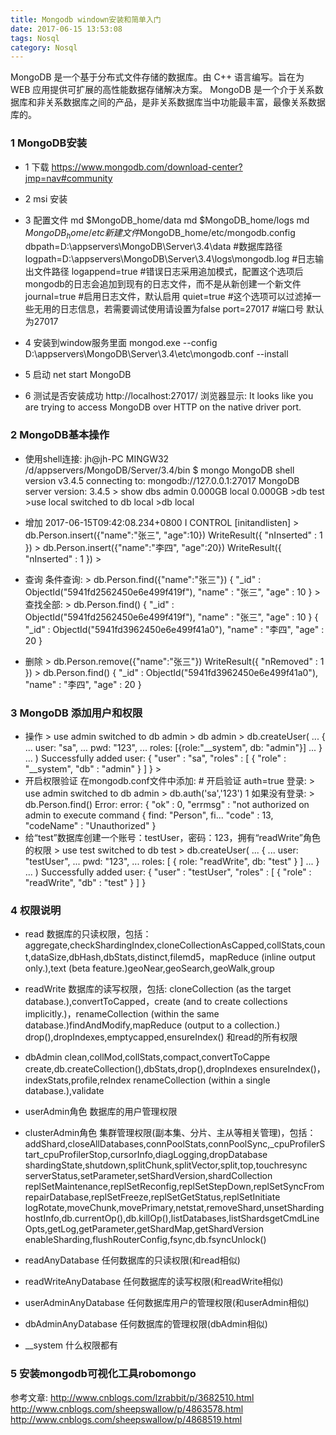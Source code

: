 ```yaml
---
title: Mongodb windown安装和简单入门
date: 2017-06-15 13:53:08 
tags: Nosql
category: Nosql
---
```

MongoDB 是一个基于分布式文件存储的数据库。由 C++ 语言编写。旨在为 WEB 应用提供可扩展的高性能数据存储解决方案。
MongoDB 是一个介于关系数据库和非关系数据库之间的产品，是非关系数据库当中功能最丰富，最像关系数据库的。
### 1 MongoDB安装
+ 1 下载
		https://www.mongodb.com/download-center?jmp=nav#community
		
+ 2 msi 安装
+ 3 配置文件
		md $MongoDB_home/data
		md $MongoDB_home/logs
		md $MongoDB_home/etc
		新建文件$MongoDB_home/etc/mongodb.config
		dbpath=D:\appservers\MongoDB\Server\3.4\data #数据库路径
		logpath=D:\appservers\MongoDB\Server\3.4\logs\mongodb.log #日志输出文件路径
		logappend=true #错误日志采用追加模式，配置这个选项后mongodb的日志会追加到现有的日志文件，而不是从新创建一个新文件
		journal=true #启用日志文件，默认启用
		quiet=true #这个选项可以过滤掉一些无用的日志信息，若需要调试使用请设置为false
		port=27017 #端口号 默认为27017
+ 4 安装到window服务里面
		mongod.exe --config D:\appservers\MongoDB\Server\3.4\etc\mongodb.conf --install

+ 5 启动
		net start MongoDB
+ 6 测试是否安装成功
		http://localhost:27017/
		浏览器显示:
		It looks like you are trying to access MongoDB over HTTP on the native driver port.

### 2 MongoDB基本操作
+ 使用shell连接:
		jh@jh-PC MINGW32 /d/appservers/MongoDB/Server/3.4/bin
		$ mongo
		MongoDB shell version v3.4.5
		connecting to: mongodb://127.0.0.1:27017
		MongoDB server version: 3.4.5
		> show dbs
		admin  0.000GB
		local  0.000GB
		>db
		test
		>use local
		switched to db local
		>db
		local
+ 增加
		2017-06-15T09:42:08.234+0800 I CONTROL  [initandlisten]
		> db.Person.insert({"name":"张三", "age":10})
		WriteResult({ "nInserted" : 1 })
		> db.Person.insert({"name":"李四", "age":20})
		WriteResult({ "nInserted" : 1 })
		>
+ 查询
		条件查询:
			> db.Person.find({"name":"张三"})
			{ "_id" : ObjectId("5941fd2562450e6e499f419f"), "name" : "张三", "age" : 10 }
			>
		查找全部:
			> db.Person.find()
			{ "_id" : ObjectId("5941fd2562450e6e499f419f"), "name" : "张三", "age" : 10 }
			{ "_id" : ObjectId("5941fd3962450e6e499f41a0"), "name" : "李四", "age" : 20 }

+ 删除
		> db.Person.remove({"name":"张三"})
		WriteResult({ "nRemoved" : 1 })
		> db.Person.find()
		{ "_id" : ObjectId("5941fd3962450e6e499f41a0"), "name" : "李四", "age" : 20 }

### 3 MongoDB 添加用户和权限
+ 操作
		> use admin
		switched to db admin
		> db
		admin
		> db.createUser(
		... {
		...   user: "sa",
		...   pwd: "123",
		...   roles: [{role:"__system", db: "admin"}]
		... }
		... )
		Successfully added user: {
				"user" : "sa",
				"roles" : [
						{
								"role" : "__system",
								"db" : "admin"
						}
				]
		}
		>
+ 开启权限验证
		在mongodb.conf文件中添加:
			# 开启验证
			auth=true
		登录: 
		> use admin
		switched to db admin
		> db.auth('sa','123')
		1
		如果没有登录:
			> db.Person.find()
			Error: error: {
					"ok" : 0,
					"errmsg" : "not authorized on admin to execute command { find: \"Person\", fi...
					"code" : 13,
					"codeName" : "Unauthorized"
			}
+  给“test”数据库创建一个账号：testUser，密码：123，拥有“readWrite”角色的权限
		> use test
		switched to db test
		> db.createUser(
		...    {
		...      user: "testUser",
		...      pwd: "123",
		...      roles: [ { role: "readWrite", db: "test" } ]
		...    }
		...  )
		Successfully added user: {
				"user" : "testUser",
				"roles" : [
						{
								"role" : "readWrite",
								"db" : "test"
						}
				]
		}

### 4 权限说明
+ read 数据库的只读权限，包括：
		aggregate,checkShardingIndex,cloneCollectionAsCapped,collStats,count,dataSize,dbHash,dbStats,distinct,filemd5，mapReduce (inline output only.),text (beta feature.)geoNear,geoSearch,geoWalk,group
+ readWrite 数据库的读写权限，包括:
		cloneCollection (as the target database.),convertToCapped，create (and to create collections implicitly.)，renameCollection (within the same database.)findAndModify,mapReduce (output to a collection.) drop(),dropIndexes,emptycapped,ensureIndex() 
		和read的所有权限

+ dbAdmin
		clean,collMod,collStats,compact,convertToCappe create,db.createCollection(),dbStats,drop(),dropIndexes ensureIndex()，indexStats,profile,reIndex renameCollection (within a single database.),validate 
+ userAdmin角色 数据库的用户管理权限
+ clusterAdmin角色 集群管理权限(副本集、分片、主从等相关管理)，包括：
		addShard,closeAllDatabases,connPoolStats,connPoolSync,_cpuProfilerStart_cpuProfilerStop,cursorInfo,diagLogging,dropDatabase 
		shardingState,shutdown,splitChunk,splitVector,split,top,touchresync 
		serverStatus,setParameter,setShardVersion,shardCollection 
		replSetMaintenance,replSetReconfig,replSetStepDown,replSetSyncFrom 
		repairDatabase,replSetFreeze,replSetGetStatus,replSetInitiate 
		logRotate,moveChunk,movePrimary,netstat,removeShard,unsetSharding 
		hostInfo,db.currentOp(),db.killOp(),listDatabases,listShardsgetCmdLineOpts,getLog,getParameter,getShardMap,getShardVersion 
		enableSharding,flushRouterConfig,fsync,db.fsyncUnlock()
+ readAnyDatabase 任何数据库的只读权限(和read相似)
+ readWriteAnyDatabase 任何数据库的读写权限(和readWrite相似)
+ userAdminAnyDatabase 任何数据库用户的管理权限(和userAdmin相似)
+ dbAdminAnyDatabase 任何数据库的管理权限(dbAdmin相似)
+ __system 什么权限都有

### 5 安装mongodb可视化工具robomongo

参考文章:
http://www.cnblogs.com/lzrabbit/p/3682510.html
http://www.cnblogs.com/sheepswallow/p/4863578.html
http://www.cnblogs.com/sheepswallow/p/4868519.html

